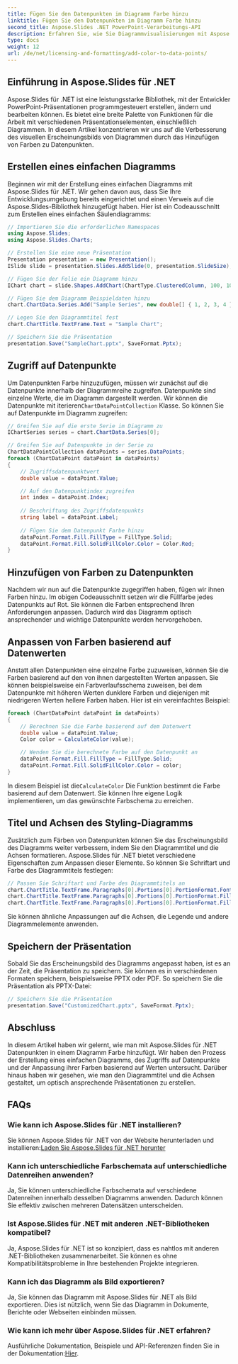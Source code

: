 ```yaml
---
title: Fügen Sie den Datenpunkten im Diagramm Farbe hinzu
linktitle: Fügen Sie den Datenpunkten im Diagramm Farbe hinzu
second_title: Aspose.Slides .NET PowerPoint-Verarbeitungs-API
description: Erfahren Sie, wie Sie Diagrammvisualisierungen mit Aspose.Slides für .NET verbessern. Fügen Sie dynamische Farben zu Datenpunkten hinzu, um wirkungsvollere Präsentationen zu erzielen.
type: docs
weight: 12
url: /de/net/licensing-and-formatting/add-color-to-data-points/
---
```


## Einführung in Aspose.Slides für .NET

Aspose.Slides für .NET ist eine leistungsstarke Bibliothek, mit der Entwickler PowerPoint-Präsentationen programmgesteuert erstellen, ändern und bearbeiten können. Es bietet eine breite Palette von Funktionen für die Arbeit mit verschiedenen Präsentationselementen, einschließlich Diagrammen. In diesem Artikel konzentrieren wir uns auf die Verbesserung des visuellen Erscheinungsbilds von Diagrammen durch das Hinzufügen von Farben zu Datenpunkten.

## Erstellen eines einfachen Diagramms

Beginnen wir mit der Erstellung eines einfachen Diagramms mit Aspose.Slides für .NET. Wir gehen davon aus, dass Sie Ihre Entwicklungsumgebung bereits eingerichtet und einen Verweis auf die Aspose.Slides-Bibliothek hinzugefügt haben. Hier ist ein Codeausschnitt zum Erstellen eines einfachen Säulendiagramms:

```csharp
// Importieren Sie die erforderlichen Namespaces
using Aspose.Slides;
using Aspose.Slides.Charts;

// Erstellen Sie eine neue Präsentation
Presentation presentation = new Presentation();
ISlide slide = presentation.Slides.AddSlide(0, presentation.SlideSize);

// Fügen Sie der Folie ein Diagramm hinzu
IChart chart = slide.Shapes.AddChart(ChartType.ClusteredColumn, 100, 100, 500, 400);

// Fügen Sie dem Diagramm Beispieldaten hinzu
chart.ChartData.Series.Add("Sample Series", new double[] { 1, 2, 3, 4 }, new string[] { "A", "B", "C", "D" });

// Legen Sie den Diagrammtitel fest
chart.ChartTitle.TextFrame.Text = "Sample Chart";

// Speichern Sie die Präsentation
presentation.Save("SampleChart.pptx", SaveFormat.Pptx);
```

## Zugriff auf Datenpunkte

 Um Datenpunkten Farbe hinzuzufügen, müssen wir zunächst auf die Datenpunkte innerhalb der Diagrammreihe zugreifen. Datenpunkte sind einzelne Werte, die im Diagramm dargestellt werden. Wir können die Datenpunkte mit iterieren`ChartDataPointCollection` Klasse. So können Sie auf Datenpunkte im Diagramm zugreifen:

```csharp
// Greifen Sie auf die erste Serie im Diagramm zu
IChartSeries series = chart.ChartData.Series[0];

// Greifen Sie auf Datenpunkte in der Serie zu
ChartDataPointCollection dataPoints = series.DataPoints;
foreach (ChartDataPoint dataPoint in dataPoints)
{
    // Zugriffsdatenpunktwert
    double value = dataPoint.Value;

    // Auf den Datenpunktindex zugreifen
    int index = dataPoint.Index;
    
    // Beschriftung des Zugriffsdatenpunkts
    string label = dataPoint.Label;
    
    // Fügen Sie dem Datenpunkt Farbe hinzu
    dataPoint.Format.Fill.FillType = FillType.Solid;
    dataPoint.Format.Fill.SolidFillColor.Color = Color.Red;
}
```

## Hinzufügen von Farben zu Datenpunkten

Nachdem wir nun auf die Datenpunkte zugegriffen haben, fügen wir ihnen Farben hinzu. Im obigen Codeausschnitt setzen wir die Füllfarbe jedes Datenpunkts auf Rot. Sie können die Farben entsprechend Ihren Anforderungen anpassen. Dadurch wird das Diagramm optisch ansprechender und wichtige Datenpunkte werden hervorgehoben.

## Anpassen von Farben basierend auf Datenwerten

Anstatt allen Datenpunkten eine einzelne Farbe zuzuweisen, können Sie die Farben basierend auf den von ihnen dargestellten Werten anpassen. Sie können beispielsweise ein Farbverlaufsschema zuweisen, bei dem Datenpunkte mit höheren Werten dunklere Farben und diejenigen mit niedrigeren Werten hellere Farben haben. Hier ist ein vereinfachtes Beispiel:

```csharp
foreach (ChartDataPoint dataPoint in dataPoints)
{
    // Berechnen Sie die Farbe basierend auf dem Datenwert
    double value = dataPoint.Value;
    Color color = CalculateColor(value);

    // Wenden Sie die berechnete Farbe auf den Datenpunkt an
    dataPoint.Format.Fill.FillType = FillType.Solid;
    dataPoint.Format.Fill.SolidFillColor.Color = color;
}
```

 In diesem Beispiel ist die`CalculateColor` Die Funktion bestimmt die Farbe basierend auf dem Datenwert. Sie können Ihre eigene Logik implementieren, um das gewünschte Farbschema zu erreichen.

## Titel und Achsen des Styling-Diagramms

Zusätzlich zum Färben von Datenpunkten können Sie das Erscheinungsbild des Diagramms weiter verbessern, indem Sie den Diagrammtitel und die Achsen formatieren. Aspose.Slides für .NET bietet verschiedene Eigenschaften zum Anpassen dieser Elemente. So können Sie Schriftart und Farbe des Diagrammtitels festlegen:

```csharp
// Passen Sie Schriftart und Farbe des Diagrammtitels an
chart.ChartTitle.TextFrame.Paragraphs[0].Portions[0].PortionFormat.FontHeight = 18;
chart.ChartTitle.TextFrame.Paragraphs[0].Portions[0].PortionFormat.FillFormat.FillType = FillType.Solid;
chart.ChartTitle.TextFrame.Paragraphs[0].Portions[0].PortionFormat.FillFormat.SolidFillColor.Color = Color.Blue;
```

Sie können ähnliche Anpassungen auf die Achsen, die Legende und andere Diagrammelemente anwenden.

## Speichern der Präsentation

Sobald Sie das Erscheinungsbild des Diagramms angepasst haben, ist es an der Zeit, die Präsentation zu speichern. Sie können es in verschiedenen Formaten speichern, beispielsweise PPTX oder PDF. So speichern Sie die Präsentation als PPTX-Datei:

```csharp
// Speichern Sie die Präsentation
presentation.Save("CustomizedChart.pptx", SaveFormat.Pptx);
```

## Abschluss

In diesem Artikel haben wir gelernt, wie man mit Aspose.Slides für .NET Datenpunkten in einem Diagramm Farbe hinzufügt. Wir haben den Prozess der Erstellung eines einfachen Diagramms, des Zugriffs auf Datenpunkte und der Anpassung ihrer Farben basierend auf Werten untersucht. Darüber hinaus haben wir gesehen, wie man den Diagrammtitel und die Achsen gestaltet, um optisch ansprechende Präsentationen zu erstellen.

## FAQs

### Wie kann ich Aspose.Slides für .NET installieren?

 Sie können Aspose.Slides für .NET von der Website herunterladen und installieren:[Laden Sie Aspose.Slides für .NET herunter](https://downloads.aspose.com/slides/net)

### Kann ich unterschiedliche Farbschemata auf unterschiedliche Datenreihen anwenden?

Ja, Sie können unterschiedliche Farbschemata auf verschiedene Datenreihen innerhalb desselben Diagramms anwenden. Dadurch können Sie effektiv zwischen mehreren Datensätzen unterscheiden.

### Ist Aspose.Slides für .NET mit anderen .NET-Bibliotheken kompatibel?

Ja, Aspose.Slides für .NET ist so konzipiert, dass es nahtlos mit anderen .NET-Bibliotheken zusammenarbeitet. Sie können es ohne Kompatibilitätsprobleme in Ihre bestehenden Projekte integrieren.

### Kann ich das Diagramm als Bild exportieren?

Ja, Sie können das Diagramm mit Aspose.Slides für .NET als Bild exportieren. Dies ist nützlich, wenn Sie das Diagramm in Dokumente, Berichte oder Webseiten einbinden müssen.

### Wie kann ich mehr über Aspose.Slides für .NET erfahren?

 Ausführliche Dokumentation, Beispiele und API-Referenzen finden Sie in der Dokumentation:[Hier](https://reference.aspose.com/slides/net/).